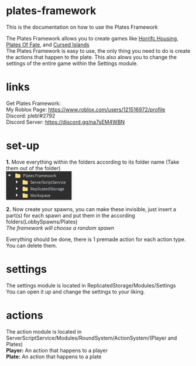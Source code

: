 # plates-framework
This is the documentation on how to use the Plates Framework

The Plates Framework allows you to create games like [Horrifc Housing](https://www.roblox.com/games/263761432/UPDATE-Horrific-Housing), [Plates Of Fate](https://www.roblox.com/games/4783966408/Plates-of-Fate-Remastered), and [Cursed Islands](https://www.roblox.com/games/990566015/Cursed-Islands) \
The Plates Framework is easy to use, the only thing you need to do is create the actions that happen to the plate. This also alows you to change the settings of the entire game within the Settings module.

# links
Get Plates Framework: \
My Roblox Page: https://www.roblox.com/users/121516972/profile \
Discord: pleb!#2792 \
Discord Server: https://discord.gg/na7sEM4WBN

# set-up
**1.** Move everything within the folders according to its folder name (Take them out of the folder) \
![Image](images/Image1.png)

**2.** Now create your spawns, you can make these invisible, just insert a part(s) for each spawn and put them in the according folders(LobbySpawns/Plates) \
*The framework will choose a random spawn*

Everything should be done, there is 1 premade action for each action type. You can delete them.

# settings
The settings module is located in ReplicatedStorage/Modules/Settings \
You can open it up and change the settings to your liking.

# actions
The action module is located in ServerScriptService/Modules/RoundSystem/ActionSystem/(Player and Plates) \
**Player:** An action that happens to a player \
**Plate:** An action that happens to a plate
